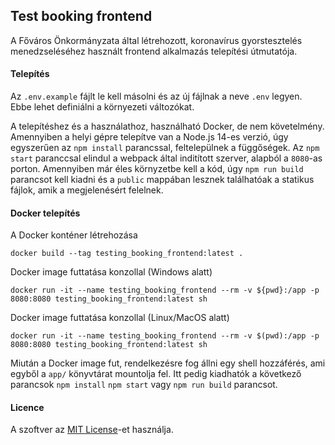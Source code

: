 ## Test booking frontend

A Főváros Önkormányzata által létrehozott, koronavírus gyorstesztelés menedzseléséhez használt frontend alkalmazás telepítési útmutatója.

#### Telepítés
Az `.env.example` fájlt le kell másolni és az új fájlnak a neve `.env` legyen. Ebbe lehet definiálni a környezeti változókat.

A telepítéshez és a használathoz, használható Docker, de nem követelmény. Amennyiben a helyi gépre telepítve van a Node.js 14-es verzió, úgy egyszerűen az `npm install` parancssal, feltelepülnek a függőségek. Az `npm start` paranccsal elindul a webpack által inditított szerver, alapból a `8080`-as porton. Amennyiben már éles környzetbe kell a kód, úgy `npm run build` parancsot kell kiadni és a `public` mappában lesznek találhatóak a statikus fájlok, amik a megjelenésért felelnek.

#### Docker telepítés

A Docker konténer létrehozása
```
docker build --tag testing_booking_frontend:latest .
```

Docker image futtatása konzollal (Windows alatt)
```
docker run -it --name testing_booking_frontend --rm -v ${pwd}:/app -p 8080:8080 testing_booking_frontend:latest sh
```

Docker image futtatása konzollal (Linux/MacOS alatt)
```
docker run -it --name testing_booking_frontend --rm -v $(pwd):/app -p 8080:8080 testing_booking_frontend:latest sh
```

Miután a Docker image fut, rendelkezésre fog állni egy shell hozzáférés, ami egyből a `app/` könyvtárat mountolja fel. Itt pedig kiadhatók a következő parancsok `npm install` `npm start` vagy `npm run build` parancsot.

#### Licence
A szoftver az [MIT License](/LICENSE)-et használja.
